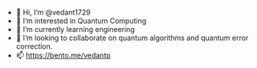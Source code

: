 - 👋 Hi, I’m @vedant1729
- 👀 I’m interested in Quantum Computing
- 🌱 I’m currently learning engineering  
- 💞️ I’m looking to collaborate on quantum algorithms and quantum error correction.
- 📫 https://bento.me/vedantp

<!---
vedant1729/vedant1729 is a ✨ special ✨ repository because its `README.md` (this file) appears on your GitHub profile.
You can click the Preview link to take a look at your changes.
--->
